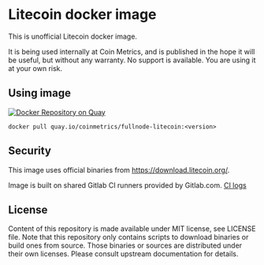 # Litecoin docker image

This is unofficial Litecoin docker image.

It is being used internally at Coin Metrics, and is published in the hope it will be useful, but without any warranty. No support is available. You are using it at your own risk.

## Using image

[![Docker Repository on Quay](https://quay.io/repository/coinmetrics/fullnode-litecoin/status "Docker Repository on Quay")](https://quay.io/repository/coinmetrics/fullnode-litecoin)

```
docker pull quay.io/coinmetrics/fullnode-litecoin:<version>
```

## Security

This image uses official binaries from https://download.litecoin.org/.

Image is built on shared Gitlab CI runners provided by Gitlab.com. [CI logs](https://gitlab.com/coinmetrics/fullnodes/litecoin/pipelines)

## License

Content of this repository is made available under MIT license, see LICENSE file.
Note that this repository only contains scripts to download binaries or build ones from source.
Those binaries or sources are distributed under their own licenses.
Please consult upstream documentation for details.

